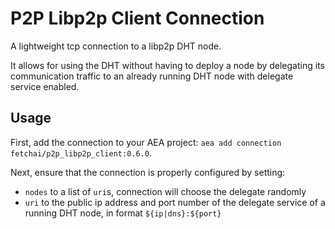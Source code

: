 # P2P Libp2p Client Connection

A lightweight tcp connection to a libp2p DHT node.

It allows for using the DHT without having to deploy a node by delegating its communication traffic to an already running DHT node with delegate service enabled.


## Usage 

First, add the connection to your AEA project: `aea add connection fetchai/p2p_libp2p_client:0.6.0`.

Next, ensure that the connection is properly configured by setting:

- `nodes` to a list of `uri`s, connection will choose the delegate randomly
- `uri` to the public ip address and port number of the delegate service of a running DHT node, in format `${ip|dns}:${port}`
